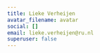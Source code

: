 ```yaml
---
title: Lieke Verheijen
avatar_filename: avatar
social: []
email: lieke.verheijen@ru.nl
superuser: false
---
```

